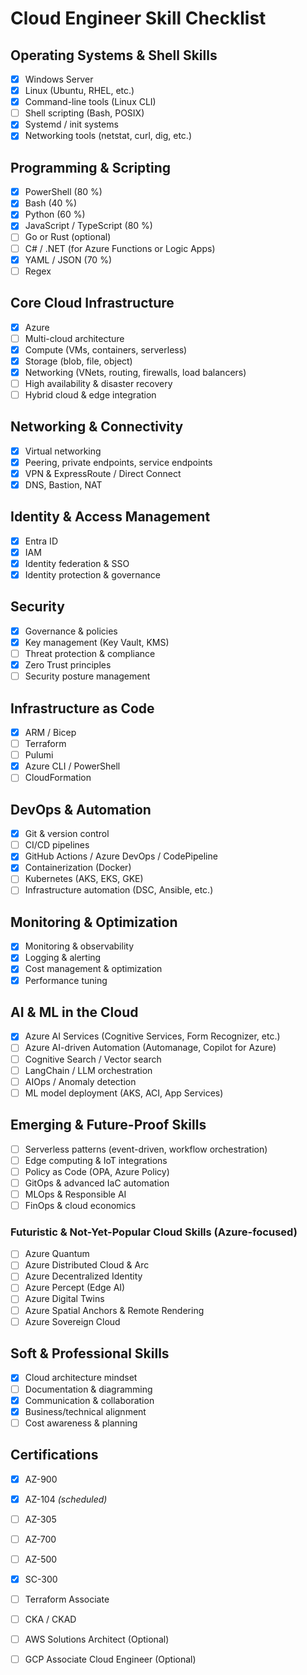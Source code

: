 # Cloud Engineer Skill Checklist

## Operating Systems & Shell Skills
- [x] Windows Server  
- [x] Linux (Ubuntu, RHEL, etc.)  
- [X] Command-line tools (Linux CLI)  
- [ ] Shell scripting (Bash, POSIX)  
- [X] Systemd / init systems  
- [X] Networking tools (netstat, curl, dig, etc.)

## Programming & Scripting
- [x] PowerShell  (80 %)
- [x] Bash   (40 %)
- [X] Python   (60 %)
- [X] JavaScript / TypeScript   (80 %)
- [ ] Go or Rust (optional)  
- [ ] C# / .NET (for Azure Functions or Logic Apps)  
- [X] YAML / JSON   (70 %)
- [ ] Regex 

## Core Cloud Infrastructure
- [x] Azure  
- [ ] Multi-cloud architecture  
- [x] Compute (VMs, containers, serverless)  
- [x] Storage (blob, file, object)  
- [x] Networking (VNets, routing, firewalls, load balancers)  
- [ ] High availability & disaster recovery  
- [ ] Hybrid cloud & edge integration  

## Networking & Connectivity
- [x] Virtual networking  
- [X] Peering, private endpoints, service endpoints  
- [X] VPN & ExpressRoute / Direct Connect  
- [X] DNS, Bastion, NAT
      
## Identity & Access Management
- [x] Entra ID  
- [X] IAM 
- [X] Identity federation & SSO  
- [X] Identity protection & governance  

## Security
- [x] Governance & policies  
- [x] Key management (Key Vault, KMS)  
- [ ] Threat protection & compliance  
- [X] Zero Trust principles  
- [ ] Security posture management  

## Infrastructure as Code
- [x] ARM / Bicep  
- [ ] Terraform  
- [ ] Pulumi  
- [x] Azure CLI / PowerShell  
- [ ] CloudFormation

## DevOps & Automation
- [X] Git & version control  
- [ ] CI/CD pipelines  
- [X] GitHub Actions / Azure DevOps / CodePipeline  
- [X] Containerization (Docker)  
- [ ] Kubernetes (AKS, EKS, GKE)  
- [ ] Infrastructure automation (DSC, Ansible, etc.)  

## Monitoring & Optimization
- [X] Monitoring & observability  
- [X] Logging & alerting  
- [X] Cost management & optimization  
- [X] Performance tuning  

## AI & ML in the Cloud
- [X] Azure AI Services (Cognitive Services, Form Recognizer, etc.)
- [ ] Azure AI-driven Automation (Automanage, Copilot for Azure)
- [ ] Cognitive Search / Vector search  
- [ ] LangChain / LLM orchestration  
- [ ] AIOps / Anomaly detection  
- [ ] ML model deployment (AKS, ACI, App Services)

## Emerging & Future-Proof Skills
- [ ] Serverless patterns (event-driven, workflow orchestration)
- [ ] Edge computing & IoT integrations
- [ ] Policy as Code (OPA, Azure Policy)
- [ ] GitOps & advanced IaC automation
- [ ] MLOps & Responsible AI
- [ ] FinOps & cloud economics

### Futuristic & Not-Yet-Popular Cloud Skills (Azure-focused)
- [ ] Azure Quantum
- [ ] Azure Distributed Cloud & Arc
- [ ] Azure Decentralized Identity
- [ ] Azure Percept (Edge AI)
- [ ] Azure Digital Twins
- [ ] Azure Spatial Anchors & Remote Rendering
- [ ] Azure Sovereign Cloud

## Soft & Professional Skills
- [x] Cloud architecture mindset  
- [ ] Documentation & diagramming  
- [X] Communication & collaboration  
- [X] Business/technical alignment  
- [ ] Cost awareness & planning  

## Certifications
- [x] AZ-900  
- [x] AZ-104 *(scheduled)*  
- [ ] AZ-305  
- [ ] AZ-700  
- [ ] AZ-500  
- [X] SC-300  
- [ ] Terraform Associate  
- [ ] CKA / CKAD  
- [ ] AWS Solutions Architect  (Optional)
- [ ] GCP Associate Cloud Engineer  (Optional)


